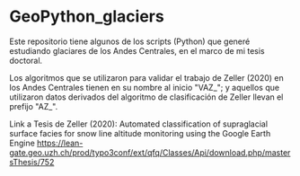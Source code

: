 # GeoPython_glaciers
Este repositorio tiene algunos de los scripts (Python) que generé estudiando glaciares de los Andes Centrales, en el marco de mi tesis doctoral. 

Los algoritmos que se utilizaron para validar el trabajo de Zeller (2020) en los Andes Centrales tienen en su nombre al inicio "VAZ_"; y aquellos que utilizaron datos derivados del algoritmo de clasificación de Zeller llevan el prefijo "AZ_". 

Link a Tesis de Zeller (2020): 
Automated classification of supraglacial surface facies for snow line altitude monitoring using the Google Earth Engine
https://lean-gate.geo.uzh.ch/prod/typo3conf/ext/qfq/Classes/Api/download.php/mastersThesis/752
